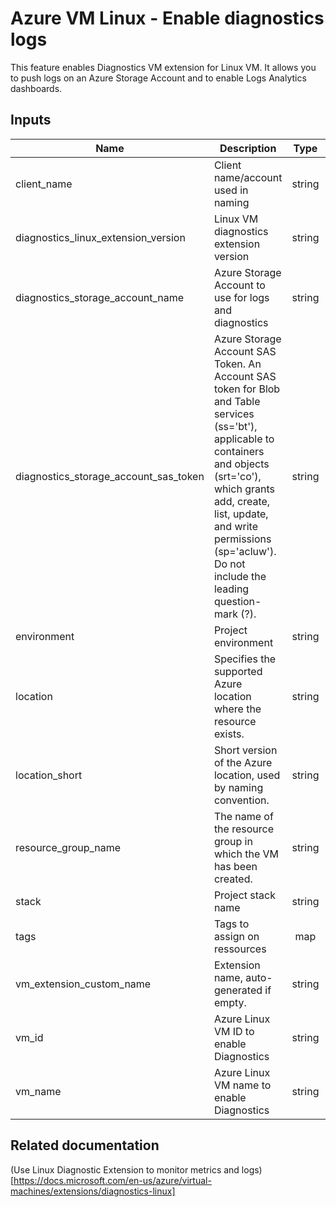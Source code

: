 # Azure VM Linux - Enable diagnostics logs

This feature enables Diagnostics VM extension for Linux VM.
It allows you to push logs on an Azure Storage Account and to enable Logs Analytics dashboards.

## Inputs

| Name | Description | Type | Default | Required |
|------|-------------|:----:|:-----:|:-----:|
| client_name | Client name/account used in naming | string | - | yes |
| diagnostics_linux_extension_version | Linux VM diagnostics extension version | string | `3.0` | no |
| diagnostics_storage_account_name | Azure Storage Account to use for logs and diagnostics | string | - | yes |
| diagnostics_storage_account_sas_token | Azure Storage Account SAS Token. An Account SAS token for Blob and Table services (ss='bt'), applicable to containers and objects (srt='co'), which grants add, create, list, update, and write permissions (sp='acluw'). Do not include the leading question-mark (?). | string | - | yes |
| environment | Project environment | string | - | yes |
| location | Specifies the supported Azure location where the resource exists. | string | - | yes |
| location_short | Short version of the Azure location, used by naming convention. | string | - | yes |
| resource_group_name | The name of the resource group in which the VM has been created. | string | - | yes |
| stack | Project stack name | string | - | yes |
| tags | Tags to assign on ressources | map | `<map>` | no |
| vm_extension_custom_name | Extension name, auto-generated if empty. | string | `` | no |
| vm_id | Azure Linux VM ID to enable Diagnostics | string | - | yes |
| vm_name | Azure Linux VM name to enable Diagnostics | string | - | yes |

## Related documentation

(Use Linux Diagnostic Extension to monitor metrics and logs)[https://docs.microsoft.com/en-us/azure/virtual-machines/extensions/diagnostics-linux]
